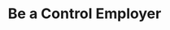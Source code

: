 ---
title: "Be a Control Employer"
image: "/img/control-employer-hero.jpg"
intro: "Join our research as a control employer and contribute to groundbreaking workplace research while accessing exclusive training and resources."
benefits:
  - title: "Productivity Training"
    description: "Access specialized training programs designed to optimize your team's efficiency and output, regardless of working arrangements."
  - title: "Wellbeing Performance"
    description: "Participate in comprehensive wellbeing assessments that help you understand and improve your workplace culture."
  - title: "Take Part in Research"
    description: "Contribute to pioneering academic research that will shape the future of work while gaining valuable insights about your organization."
---